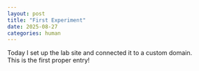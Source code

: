 ```yaml
---
layout: post
title: "First Experiment"
date: 2025-08-27
categories: human
---
```


Today I set up the lab site and connected it to a custom domain.  
This is the first proper entry!
